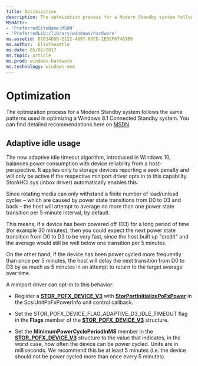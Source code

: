```yaml
---
title: Optimization
description: The optmization process for a Modern Standby system follows the same patterns used in optimizing a Windows 8.1 Connected Standby system. You can find detailed recommendations here on MSDN.
MSHAttr:
- 'PreferredSiteName:MSDN'
- 'PreferredLib:/library/windows/hardware'
ms.assetid: D1B34D5D-E122-4897-8DCD-2EB2F07481B9
ms.author:  EliotSeattle
ms.date: 05/02/2017
ms.topic: article
ms.prod: windows-hardware
ms.technology: windows-oem
---
```


# Optimization


The optmization process for a Modern Standby system follows the same patterns used in optimizing a Windows 8.1 Connected Standby system. You can find detailed recommendations here on [MSDN](http://msdn.microsoft.com/library/windows/hardware/dn495353.aspx).

## Adaptive idle usage


The new adaptive idle timeout algorithm, introduced in Windows 10, balances power consumption with device reliability from a host-perspective. It applies only to storage devices reporting a seek penalty and will only be active if the respective miniport driver opts in to this capability. StorAHCI.sys (inbox driver) automatically enables this.

Since rotating media can only withstand a finite number of load/unload cycles – which are caused by power state transitions from D0 to D3 and back – the host will attempt to average no more than one power state transition per 5-minute interval, by default.

This means, if a device has been powered off (D3) for a long period of time (for example 30 minutes), then you could expect the next power state transition from D0 to D3 to be very fast, since the host built up "credit" and the average would still be well below one transition per 5 minutes.

On the other hand, if the device has been power cycled more frequently than once per 5 minutes, the host will delay the next transition from D0 to D3 by as much as 5 minutes in an attempt to return to the target average over time.

A miniport driver can opt-in to this behavior:

-   Register a [**STOR\_POFX\_DEVICE\_V3**](https://msdn.microsoft.com/library/windows/hardware/dn931828) with [**StorPortInitializePoFxPower**](https://msdn.microsoft.com/library/windows/hardware/hh920421) in the ScsiUnitPoFxPowerInfo unit control callback.

-   Set the STOR\_POFX\_DEVICE\_FLAG\_ADAPTIVE\_D3\_IDLE\_TIMEOUT flag in the **Flags** member of the [**STOR\_POFX\_DEVICE\_V3**](https://msdn.microsoft.com/library/windows/hardware/dn931828) structure.

-   Set the **MinimumPowerCyclePeriodInMS** member in the [**STOR\_POFX\_DEVICE\_V3**](https://msdn.microsoft.com/library/windows/hardware/dn931828) structure to the value that indicates, in the worst case, how often the device can be power cycled. Units are in milliseconds. We recommend this be at least 5 minutes (i.e. the device should not be power cycled more than once every 5 minutes).

 

 






